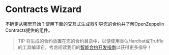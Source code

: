 # Contracts Wizard
不确定从哪里开始？使用下面的交互式生成器引导您的合约并了解OpenZeppelin Contracts提供的组件。

> TIP
将生成的合约放置在您的合约目录中，以便使用类似Hardhat或Truffle的工具编译它。考虑阅读我们的[智能合约开发指南](../../Learn/Developing-smart-contracts/Developing-smart-contracts-hardh.md)以获得更多指导！